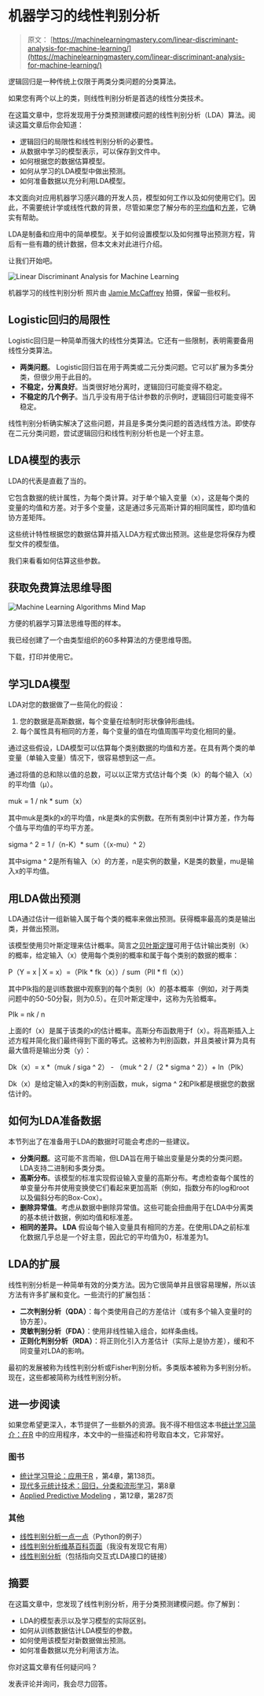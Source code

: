 # 机器学习的线性判别分析

> 原文： [https://machinelearningmastery.com/linear-discriminant-analysis-for-machine-learning/](https://machinelearningmastery.com/linear-discriminant-analysis-for-machine-learning/)

逻辑回归是一种传统上仅限于两类分类问题的分类算法。

如果您有两个以上的类，则线性判别分析是首选的线性分类技术。

在这篇文章中，您将发现用于分类预测建模问题的线性判别分析（LDA）算法。阅读这篇文章后你会知道：

*   逻辑回归的局限性和线性判别分析的必要性。
*   从数据中学习的模型表示，可以保存到文件中。
*   如何根据您的数据估算模型。
*   如何从学习的LDA模型中做出预测。
*   如何准备数据以充分利用LDA模型。

本文面向对应用机器学习感兴趣的开发人员，模型如何工作以及如何使用它们。因此，不需要统计学或线性代数的背景，尽管如果您了解分布的[平均值](https://en.wikipedia.org/wiki/Mean)和[方差](https://en.wikipedia.org/wiki/Variance)，它确实有帮助。

LDA是制备和应用中的简单模型。关于如何设置模型以及如何推导出预测方程，背后有一些有趣的统计数据，但本文未对此进行介绍。

让我们开始吧。

![Linear Discriminant Analysis for Machine Learning](img/22b3c2c5fa8914da52405573a5198cc6.jpg)

机器学习的线性判别分析
照片由 [Jamie McCaffrey](https://www.flickr.com/photos/15609463@N03/14898932531) 拍摄，保留一些权利。

## Logistic回归的局限性

Logistic回归是一种简单而强大的线性分类算法。它还有一些限制，表明需要备用线性分类算法。

*   **两类问题**。 Logistic回归旨在用于两类或二元分类问题。它可以扩展为多类分类，但很少用于此目的。
*   **不稳定，分离良好**。当类很好地分离时，逻辑回归可能变得不稳定。
*   **不稳定的几个例子**。当几乎没有用于估计参数的示例时，逻辑回归可能变得不稳定。

线性判别分析确实解决了这些问题，并且是多类分类问题的首选线性方法。即使存在二元分类问题，尝试逻辑回归和线性判别分析也是一个好主意。

## LDA模型的表示

LDA的代表是直截了当的。

它包含数据的统计属性，为每个类计算。对于单个输入变量（x），这是每个类的变量的均值和方差。对于多个变量，这是通过多元高斯计算的相同属性，即均值和协方差矩阵。

这些统计特性根据您的数据估算并插入LDA方程式做出预测。这些是您将保存为模型文件的模型值。

我们来看看如何估算这些参数。

## 获取免费算法思维导图

![Machine Learning Algorithms Mind Map](img/2ce1275c2a1cac30a9f4eea6edd42d61.jpg)

方便的机器学习算法思维导图的样本。

我已经创建了一个由类型组织的60多种算法的方便思维导图。

下载，打印并使用它。

## 学习LDA模型

LDA对您的数据做了一些简化的假设：

1.  您的数据是高斯数据，每个变量在绘制时形状像钟形曲线。
2.  每个属性具有相同的方差，每个变量的值在均值周围平均变化相同的量。

通过这些假设，LDA模型可以估算每个类别数据的均值和方差。在具有两个类的单变量（单输入变量）情况下，很容易想到这一点。

通过将值的总和除以值的总数，可以以正常方式估计每个类（k）的每个输入（x）的平均值（μ）。

muk = 1 / nk * sum（x）

其中muk是类k的x的平均值，nk是类k的实例数。在所有类别中计算方差，作为每个值与平均值的平均平方差。

sigma ^ 2 = 1 /（n-K）* sum（（x-mu）^ 2）

其中sigma ^ 2是所有输入（x）的方差，n是实例的数量，K是类的数量，mu是输入x的平均值。

## 用LDA做出预测

LDA通过估计一组新输入属于每个类的概率来做出预测。获得概率最高的类是输出类，并做出预测。

该模型使用贝叶斯定理来估计概率。简言之[贝叶斯定理](https://en.wikipedia.org/wiki/Bayes%27_theorem)可用于估计输出类别（k）的概率，给定输入（x）使用每个类别的概率和属于每个类别的数据的概率：

P（Y = x | X = x）=（PIk * fk（x））/ sum（PIl * fl（x））

其中PIk指的是训练数据中观察到的每个类别（k）的基本概率（例如，对于两类问题中的50-50分裂，则为0.5）。在贝叶斯定理中，这称为先验概率。

PIk = nk / n

上面的f（x）是属于该类的x的估计概率。高斯分布函数用于f（x）。将高斯插入上述方程并简化我们最终得到下面的等式。这被称为判别函数，并且类被计算为具有最大值将是输出分类（y）：

Dk（x）= x *（muk / siga ^ 2） - （muk ^ 2 /（2 * sigma ^ 2））+ ln（PIk）

Dk（x）是给定输入x的类k的判别函数，muk，sigma ^ 2和PIk都是根据您的数据估计的。

## 如何为LDA准备数据

本节列出了在准备用于LDA的数据时可能会考虑的一些建议。

*   **分类问题**。这可能不言而喻，但LDA旨在用于输出变量是分类的分类问题。 LDA支持二进制和多类分类。
*   **高斯分布**。该模型的标准实现假设输入变量的高斯分布。考虑检查每个属性的单变量分布并使用变换使它们看起来更加高斯（例如，指数分布的log和root以及偏斜分布的Box-Cox）。
*   **删除异常值**。考虑从数据中删除异常值。这些可能会扭曲用于在LDA中分离类的基本统计数据，例如均值和标准差。
*   **相同的差异。 LDA** 假设每个输入变量具有相同的方差。在使用LDA之前标准化数据几乎总是一个好主意，因此它的平均值为0，标准差为1。

## LDA的扩展

线性判别分析是一种简单有效的分类方法。因为它很简单并且很容易理解，所以该方法有许多扩展和变化。一些流行的扩展包括：

*   **二次判别分析（QDA）**：每个类使用自己的方差估计（或有多个输入变量时的协方差）。
*   **灵敏判别分析（FDA）**：使用非线性输入组合，如样条曲线。
*   **正则化判别分析（RDA）**：将正则化引入方差估计（实际上是协方差），缓和不同变量对LDA的影响。

最初的发展被称为线性判别分析或Fisher判别分析。多类版本被称为多判别分析。现在，这些都被简称为线性判别分析。

## 进一步阅读

如果您希望更深入，本节提供了一些额外的资源。我不得不相信这本书[统计学习简介：在R](http://www.amazon.com/dp/1461471370?tag=inspiredalgor-20) 中的应用程序，本文中的一些描述和符号取自本文，它非常好。

### 图书

*   [统计学习导论：应用于R](http://www.amazon.com/dp/1461471370?tag=inspiredalgor-20) ，第4章，第138页。
*   [现代多元统计技术：回归，分类和流形学习](http://www.amazon.com/dp/0387781889?tag=inspiredalgor-20)，第8章
*   [Applied Predictive Modeling](http://www.amazon.com/dp/1461468485?tag=inspiredalgor-20) ，第12章，第287页

### 其他

*   [线性判别分析一点一点](http://sebastianraschka.com/Articles/2014_python_lda.html)（Python的例子）
*   [线性判别分析维基百科页面](https://en.wikipedia.org/wiki/Linear_discriminant_analysis)（我没有发现它有用）
*   [线性判别分析](http://www.saedsayad.com/lda.htm)（包括指向交互式LDA接口的链接）

## 摘要

在这篇文章中，您发现了线性判别分析，用于分类预测建模问题。你了解到：

*   LDA的模型表示以及学习模型的实际区别。
*   如何从训练数据估计LDA模型的参数。
*   如何使用该模型对新数据做出预测。
*   如何准备数据以充分利用该方法。

你对这篇文章有任何疑问吗？

发表评论并询问，我会尽力回答。
